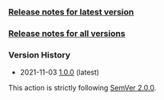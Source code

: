 ### [Release notes for latest version](latest.md)

### [Release notes for all versions](full.md)

### Version History

* 2021-11-03 [1.0.0](1.0.0.md) (latest)


This action is strictly following [SemVer 2.0.0](https://semver.org/spec/v2.0.0.html).